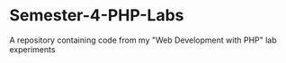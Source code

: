# Semester-4-PHP-Labs
A repository containing code from my "Web Development with PHP" lab experiments
